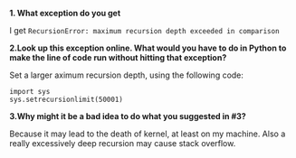 **1. What exception do you get**

I get `RecursionError: maximum recursion depth exceeded in comparison`

**2.Look up this exception online. What would you have to do in Python to make the line of code run without hitting that exception?**

Set a larger aximum recursion depth, using the following code:
```
import sys 
sys.setrecursionlimit(50001)
```

**3.Why might it be a bad idea to do what you suggested in #3?** 

Because it may lead to the death of kernel, at least on my machine. Also a really excessively deep recursion may cause stack overflow.


